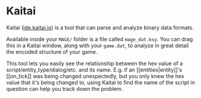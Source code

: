 # Kaitai

Kaitai ([ide.kaitai.io](https://ide.kaitai.io)) is a tool that can parse and analyze binary data formats.

Available inside your `MAGE/` folder is a file called `mage_dat.ksy`. You can drag this in a Kaitai window, along with your `game.dat`, to analyze in great detail the encoded structure of your game.

This tool lets you easily see the relationship between the hex value of a script/entity_type/dialog/etc. and its name. E.g. if an [[entities|entity]]'s [[on_tick]] was being changed unexpectedly, but you only knew the hex value that it's being changed to, using Kaitai to find the name of the script in question can help you track down the problem.
